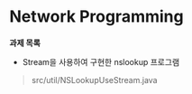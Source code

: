 # Network Programming

**과제 목록**
- Stream을 사용하여 구현한 nslookup 프로그램
> src/util/NSLookupUseStream.java
